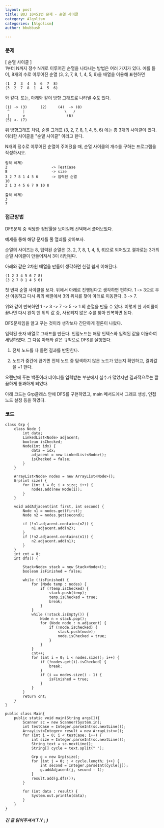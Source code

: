```yaml
---
layout: post
title: BOJ 10451번 문제 - 순열 사이클
category: Algolism
categories: [Algolism]
author: bbubbush

---
```

### 문제
[ 순열 사이클 ]  
1부터 N까지 정수 N개로 이루어진 순열을 나타내는 방법은 여러 가지가 있다. 예를 들어, 8개의 수로 이루어진 순열 (3, 2, 7, 8, 1, 4, 5, 6)을 배열을 이용해 표현하면

```
(1  2  3  4  5  6  7  8)
(3  2  7  8  1  4  5  6)
```

와 같다. 또는, 아래와 같이 방향 그래프로 나타낼 수도 있다.
```
(1) -> (3)      (2)     (4)  -> (8)
 ^      |                  \   /
 |      v                   (6)
(5) <- (7)
```

위 방향그래프 처럼, 순열 그래프 (3, 2, 7, 8, 1, 4, 5, 6) 에는 총 3개의 사이클이 있다. 이러한 사이클을 "순열 사이클" 이라고 한다.

N개의 정수로 이루어진 순열이 주어졌을 때, 순열 사이클의 개수를 구하는 프로그램을 작성하시오.

```              
입력 예제)
2                    -> TestCase
8                    -> size
3 2 7 8 1 4 5 6      -> 입력된 순열
10
2 1 3 4 5 6 7 9 10 8

출력 예제)
3
7
```
### 접근방법
DFS문제 중 적당한 정답률을 보이길래 선택해서 풀어보았다.  

예제를 통해 해당 문제를 풀 열쇠를 찾아보자. 

순열의 사이즈는 8, 입력된 순열은 [3, 2, 7, 8, 1, 4, 5, 6]으로 되어있고 결과로는 3개의 순열 사이클이 만들어져서 3이 리턴된다.

아래와 같은 2차원 배열을 만들어 생각하면 한결 쉽게 이해된다.
```
(1 2 3 4 5 6 7 8)
(3 2 7 8 1 4 5 6)
```

첫 번째 순열 사이클을 보자. 위에서 아래로 진행된다고 생각하면 편하다. 1 -> 3으로 우선 이동하고 다시 위의 배열에서 3의 위치를 찾아 아래로 이동한다. 3 -> 7.  

위와 같이 반복하면 1 -> 3 -> 7 -> 5 -> 1 의 순열을 만들 수 있다.  이렇게 한 사이클이 끝나면 다시 왼쪽 맨 위의 값 중, 사용되지 않은 수를 찾아 반복하면 된다.

DFS문제임을 알고 푸는 것이라 생각보다 간단하게 결론이 나왔다.

입력된 숫자 배열로 그래프를 만든다. 인접노드는 해당 인덱스와 입력된 값을 이용하여 세팅하였다. 그 다음 아래와 같은 규칙으로 DFS를 실행했다.

1. 전체 노드를 다 돌면 결과를 반환한다.

2. 노드가 중간에 끊기면 전체 노드 중 탐색하지 않은 노드가 있는지 확인하고, 결과값을 +1 한다.

오랜만에 푸는 백준이라 데이터를 입력받는 부분에서 실수가 많았지만 결과적으로는 깔끔하게 통과하게 되었다.

아래 코드는 Grp클래스 안에 DFS를 구현하였고, main 메서드에서 그래프 생성, 인접노드 설정 등을 하였다.

### 코드
```{.java}
class Grp {
    class Node {
        int data;
        LinkedList<Node> adjacent;
        boolean isChecked;
        Node(int idx) {
            data = idx;
            adjacent = new LinkedList<Node>();
            isChecked = false;
        }
    }

    ArrayList<Node> nodes = new ArrayList<Node>();
    Grp(int size) {
        for (int i = 0; i < size; i++) {
            nodes.add(new Node(i));
        }
    }

    void addAdjacent(int first, int second) {
        Node n1 = nodes.get(first);
        Node n2 = nodes.get(second);

        if (!n1.adjacent.contains(n2)) {
            n1.adjacent.add(n2);
        }
        if (!n2.adjacent.contains(n1)) {
            n2.adjacent.add(n1);
        }
    }
    int cnt = 0;
    int dfs() {
        
        Stack<Node> stack = new Stack<Node>();
        boolean isFinished = false;
        
        while (!isFinished) {
            for (Node temp : nodes) {
                if (!temp.isChecked) {
                    stack.push(temp);
                    temp.isChecked = true;
                    break;
                }
            }
            while (!stack.isEmpty()) {
                Node n = stack.pop();
                for (Node node : n.adjacent) {
                    if (!node.isChecked) {
                        stack.push(node);
                        node.isChecked = true;
                    }
                }
            }
            cnt++;
            for (int i = 0; i < nodes.size(); i++) {
                if (!nodes.get(i).isChecked) {
                    break;
                }
                if (i == nodes.size() - 1) {
                    isFinished = true;
                }
            }
        }
        return cnt;
    }
}

public class Main{
	public static void main(String args[]){
		Scanner sc = new Scanner(System.in);
        int testCase = Integer.parseInt(sc.nextLine());
        ArrayList<Integer> result = new ArrayList<>();
        for (int i = 0; i < testCase; i++) {
            int size = Integer.parseInt(sc.nextLine());
            String text = sc.nextLine();
            String[] cycle = text.split(" ");
            
            Grp g = new Grp(size);
            for (int j = 0; j < cycle.length; j++) {
                int second = Integer.parseInt(cycle[j]);
                g.addAdjacent(j, second - 1);
            }
            result.add(g.dfs());
        }

        for (int data : result) {
            System.out.println(data);
        }
	}
}
```

##### 긴 글 읽어주셔서 T.Y ; )